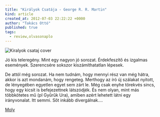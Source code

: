 ```yaml
---
title: "Királyok Csatája - George R. R. Martin"
kind: article
created_at: 2012-07-03 22:22:22 +0000
author: "Takács Ottó"
published: true
tags: 
  - review,olvasonaplo
---
```

![Kiralyok csataj cover](http://moly.hu/system/covers/normal/covers_32208.jpg?1254477666)

Jó kis teleregény. Mint egy nagyon jó sorozat. Érdekfeszítő és izgalmas események. Szerencsére sokszor kiszámíthatatlan lépesek. 

De attól még sorozat. Ha nem tudnám, hogy mennyi rész van még hátra, akkor is azt mondanám, hogy rengeteg. Merthogy az író új szálakat nyitott, de lényegében egyetlen egyet sem zárt le. Még csak enyhe törekvés sincs, hogy egy kicsit is befejezettnek látszódjék. És nem olyan, mint más többkötetes mű (pl Gyűrűk Ura), amiben azért lehetett látni egy irányvonalat. Itt semmi. Sőt inkább divergálnak….

[Moly](http://moly.hu/konyvek/george-r-r-martin-kiralyok-csataja)

<div class='old-comments'></div>